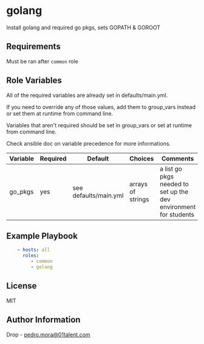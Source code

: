 golang
=========

Install golang and required go pkgs, sets GOPATH & GOROOT

Requirements
------------

Must be ran after `common` role

Role Variables
--------------

All of the required variables are already set in defaults/main.yml.

If you need to override any of those values, add them to group\_vars instead or set them at runtime from command line.   

Variables that aren't required should be set in group\_vars or set at runtime from command line.

Check ansible doc on variable precedence for more informations.

| Variable                | Required | Default                      | Choices                   | Comments                                                         |
|-------------------------|----------|------------------------------|---------------------------|------------------------------------------------------------------|
| go\_pkgs                | yes      | see defaults/main.yml        | arrays of strings         | a list go pkgs needed to set up the dev environment for students |



Example Playbook
----------------
```yaml
    - hosts: all
      roles:
         - common
         - golang
```
License
-------

MIT

Author Information
------------------

Drop - pedro.mora@01talent.com
